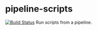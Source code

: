 # pipeline-scripts
[![Build Status](http://ec2-13-37-209-168.eu-west-3.compute.amazonaws.com/buildStatus/icon?job=fibonacci)](http://ec2-13-37-209-168.eu-west-3.compute.amazonaws.com/job/fibonacci/)
Run scripts from a pipeline.
